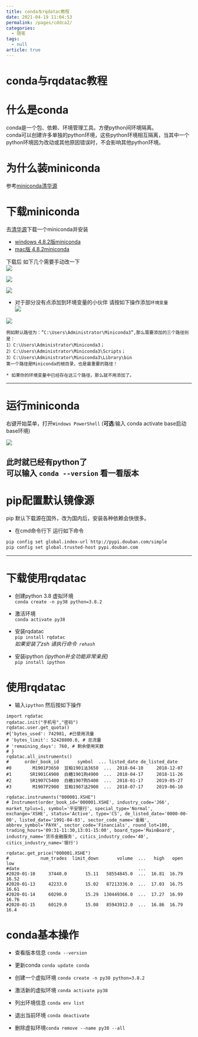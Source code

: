 ```yaml
---
title: conda与rqdatac教程
date: 2021-04-19 11:04:53
permalink: /pages/cddca2/
categories: 
  - 随笔
tags: 
  - null
article: true
---
```

# conda与rqdatac教程  

# 什么是conda    
conda是一个包、依赖、环境管理工具。方便python间环境隔离。    
conda可以创建许多单独的python环境，这些python环境相互隔离，当其中一个python环境因为改动或其他原因错误时，不会影响其他python环境。    
    
# 为什么装miniconda    
    
参考[miniconda清华源](https://mirrors.tuna.tsinghua.edu.cn/help/anaconda/)    
    
# 下载miniconda    
    
去[清华源](https://mirrors.tuna.tsinghua.edu.cn/anaconda/miniconda/)下载一个miniconda并安装    
* [windows 4.8.2版miniconda](https://mirrors.tuna.tsinghua.edu.cn/anaconda/miniconda/Miniconda3-py38_4.8.2-Windows-x86_64.exe)    
* [mac版 4.8.2miniconda](https://mirrors.tuna.tsinghua.edu.cn/anaconda/miniconda/Miniconda3-py38_4.8.2-MacOSX-x86_64.pkg)    
    
下载后 如下几个需要手动改一下    
![](../images/7485616-f8fbac177932f147.png)    
    
![](../images/7485616-d4451419f48ec04e.png)    
    
![](../images/7485616-1f8399a7088f7978.png)    
    
    
* 对于部分没有点添加到环境变量的小伙伴 请按如下操作添加`环境变量`    
![](../images/7485616-12a06fbb260d7908.png)    
    
![](../images/7485616-81b9defdbf4f1287.png)    
    
```    
例如默认路径为：”C:\Users\Administrator\Miniconda3”,那么需要添加的三个路径则是：     
1）C:\Users\Administrator\Miniconda3；     
2）C:\Users\Administrator\Miniconda3\Scripts；     
3）C:\Users\Administrator\Miniconda3\Library\bin     
第一个路径是Miniconda的根目录，也是最重要的路径！    
    
* 如果你的环境变量中已经存在这三个路径，那么就不用添加了。    
```    
    
---     
    
# 运行miniconda    
    
右键开始菜单，打开`Windows PowerShell`  (**可选**:输入 conda activate base启动base环境)    
    
![](../images/7485616-d8d11db036ba8bfa.png)    
    
    
此时就已经有python了     
可以输入 `conda --version` 看一看版本    
---    
    
#  pip配置默认镜像源    
pip 默认下载源在国外，改为国内后，安装各种依赖会快很多。    
* 在cmd命令行下 运行如下命令     
```bash     
pip config set global.index-url http://pypi.douban.com/simple    
pip config set global.trusted-host pypi.douban.com    
```    
    
    
---     
    
    
# 下载使用rqdatac    
    
* 创建python 3.8 虚拟环境    
`conda create -n py38 python=3.8.2 `    
    
* 激活环境    
`conda activate py38`    
    
* 安装rqdatac    
`pip install rqdatac `    
*如果安装了zsh  请执行命令` rehash`*    
    
* 安装ipython *(ipython补全功能非常亲民)*    
`pip install ipython`    
# 使用rqdatac    
* 输入`ipython` 然后按如下操作    
```python3    
import rqdatac    
rqdatac.init("手机号","密码")    
rqdatac.user.get_quota()    
#{'bytes_used': 742981, #已使用流量    
# 'bytes_limit': 52428800.0, # 总流量    
# 'remaining_days': 760, # 剩余使用天数    
# }    
rqdatac.all_instruments()    
#      order_book_id       symbol  ... listed_date de_listed_date    
#0        M1901P3650  豆粕1901沽3650  ...  2018-04-10     2018-12-07    
#1       SR1901C4900  白糖1901购4900  ...  2018-04-17     2018-11-26    
#2       SR1907C5400  白糖1907购5400  ...  2018-01-17     2019-05-27    
#3        M1907P2900  豆粕1907沽2900  ...  2018-07-17     2019-06-10    
    
rqdatac.instruments("000001.XSHE")    
# Instrument(order_book_id='000001.XSHE', industry_code='J66', market_tplus=1, symbol='平安银行', special_type='Normal', exchange='XSHE', status='Active', type='CS', de_listed_date='0000-00-00', listed_date='1991-04-03', sector_code_name='金融', abbrev_symbol='PAYH', sector_code='Financials', round_lot=100, trading_hours='09:31-11:30,13:01-15:00', board_type='MainBoard', industry_name='货币金融服务', citics_industry_code='40', citics_industry_name='银行')    
    
rqdatac.get_price("000001.XSHE")    
#            num_trades  limit_down       volume  ...   high   open    low    
#date                                             ...                         
#2020-01-10     37440.0       15.11   58554845.0  ...  16.81  16.79  16.52    
#2020-01-13     42233.0       15.02   87213336.0  ...  17.03  16.75  16.61    
#2020-01-14     60290.0       15.29  130449366.0  ...  17.27  16.99  16.76    
#2020-01-15     60129.0       15.08   85943912.0  ...  16.86  16.79  16.4    
```     
    
    
# conda基本操作    
    
* 查看版本信息 `conda --version`    
    
* 更新conda `conda update conda`    
    
* 创建一个虚拟环境 `conda create -n py38 python=3.8.2 `    
    
* 激活新的虚拟环境 `conda activate py38`    
    
* 列出环境信息 `conda env list`    
    
* 退出当前环境 `conda deactivate`    
    
* 删除虚拟环境`conda remove --name py38 --all`    
